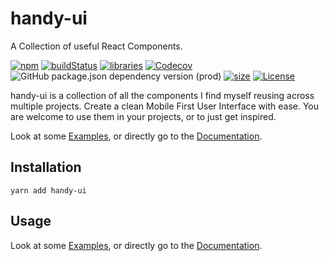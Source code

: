 # handy-ui

A Collection of useful React Components.

[![npm](https://img.shields.io/npm/v/handy-ui)](https://www.npmjs.com/package/handy-ui)
[![buildStatus](https://img.shields.io/github/workflow/status/Henrik-Geissler/handy-ui/Test,%20Publish%20&%20Release)](https://www.npmjs.com/package/handy-ui)
[![libraries](https://img.shields.io/librariesio/release/npm/handy-ui)](https://libraries.io/github/Henrik-Geissler/handy-ui)
[![Codecov](https://img.shields.io/codecov/c/github/Henrik-Geissler/handy-ui)](https://codecov.io/gh/Henrik-Geissler/handy-ui)
![GitHub package.json dependency version (prod)](https://img.shields.io/github/package-json/dependency-version/Henrik-Geissler/handy-ui/react)
[![size](https://img.shields.io/bundlephobia/min/handy-ui)](https://www.npmjs.com/package/handy-ui)
[![License](https://img.shields.io/github/license/Henrik-Geissler/handy-ui)](https://github.com/Henrik-Geissler/handy-ui)

handy-ui is a collection of all the components I find myself reusing across multiple projects. Create a clean Mobile First User Interface with ease. You are welcome to use them in your projects, or to just get inspired.

Look at some [Examples](https://handy-ui-web.vercel.app), or directly go to the [Documentation](https://handy-ui-web.vercel.app).

## Installation

```
yarn add handy-ui
```

## Usage

Look at some [Examples](https://handy-ui-web.vercel.app), or directly go to the [Documentation](https://handy-ui-web.vercel.app).
